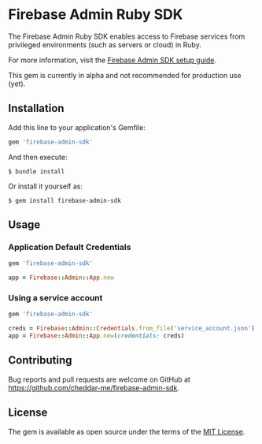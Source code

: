 # Firebase Admin Ruby SDK

The Firebase Admin Ruby SDK enables access to Firebase services from privileged environments (such as servers or cloud)
in Ruby.

For more information, visit the
[Firebase Admin SDK setup guide](https://firebase.google.com/docs/admin/setup/).

This gem is currently in alpha and not recommended for production use (yet).

## Installation

Add this line to your application's Gemfile:

```ruby
gem 'firebase-admin-sdk'
```

And then execute:

    $ bundle install

Or install it yourself as:

    $ gem install firebase-admin-sdk

## Usage

### Application Default Credentials

```ruby
gem 'firebase-admin-sdk'

app = Firebase::Admin::App.new
```

### Using a service account

```ruby
gem 'firebase-admin-sdk'

creds = Firebase::Admin::Credentials.from_file('service_account.json')
app = Firebase::Admin::App.new(credentials: creds)
```

## Contributing

Bug reports and pull requests are welcome on GitHub at https://github.com/cheddar-me/firebase-admin-sdk.

## License

The gem is available as open source under the terms of the [MIT License](https://opensource.org/licenses/MIT).
